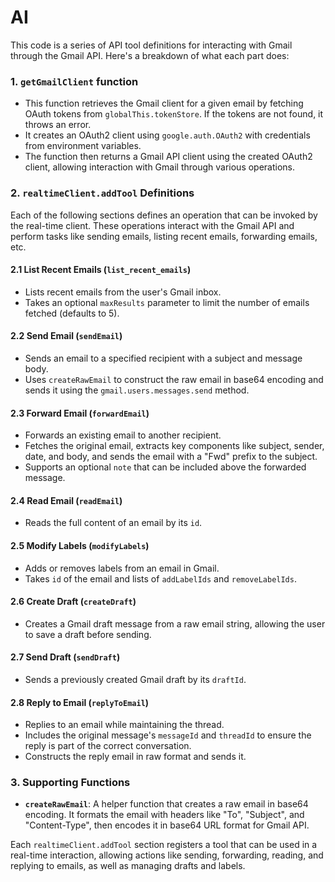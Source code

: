 # AI

This code is a series of API tool definitions for interacting with Gmail through the Gmail API. Here's a breakdown of what each part does:

### 1. `getGmailClient` function

* This function retrieves the Gmail client for a given email by fetching OAuth tokens from `globalThis.tokenStore`. If the tokens are not found, it throws an error.
* It creates an OAuth2 client using `google.auth.OAuth2` with credentials from environment variables.
* The function then returns a Gmail API client using the created OAuth2 client, allowing interaction with Gmail through various operations.

### 2. `realtimeClient.addTool` Definitions

Each of the following sections defines an operation that can be invoked by the real-time client. These operations interact with the Gmail API and perform tasks like sending emails, listing recent emails, forwarding emails, etc.

#### 2.1 **List Recent Emails** (`list_recent_emails`)

* Lists recent emails from the user's Gmail inbox.
* Takes an optional `maxResults` parameter to limit the number of emails fetched (defaults to 5).

#### 2.2 **Send Email** (`sendEmail`)

* Sends an email to a specified recipient with a subject and message body.
* Uses `createRawEmail` to construct the raw email in base64 encoding and sends it using the `gmail.users.messages.send` method.

#### 2.3 **Forward Email** (`forwardEmail`)

* Forwards an existing email to another recipient.
* Fetches the original email, extracts key components like subject, sender, date, and body, and sends the email with a "Fwd" prefix to the subject.
* Supports an optional `note` that can be included above the forwarded message.

#### 2.4 **Read Email** (`readEmail`)

* Reads the full content of an email by its `id`.

#### 2.5 **Modify Labels** (`modifyLabels`)

* Adds or removes labels from an email in Gmail.
* Takes `id` of the email and lists of `addLabelIds` and `removeLabelIds`.

#### 2.6 **Create Draft** (`createDraft`)

* Creates a Gmail draft message from a raw email string, allowing the user to save a draft before sending.

#### 2.7 **Send Draft** (`sendDraft`)

* Sends a previously created Gmail draft by its `draftId`.

#### 2.8 **Reply to Email** (`replyToEmail`)

* Replies to an email while maintaining the thread.
* Includes the original message's `messageId` and `threadId` to ensure the reply is part of the correct conversation.
* Constructs the reply email in raw format and sends it.

### 3. **Supporting Functions**

* **`createRawEmail`**: A helper function that creates a raw email in base64 encoding. It formats the email with headers like "To", "Subject", and "Content-Type", then encodes it in base64 URL format for Gmail API.

Each `realtimeClient.addTool` section registers a tool that can be used in a real-time interaction, allowing actions like sending, forwarding, reading, and replying to emails, as well as managing drafts and labels.

